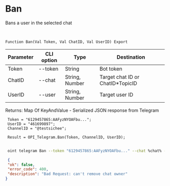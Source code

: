 ﻿---
sidebar_position: 1
---

# Ban
 Bans a user in the selected chat


<br/>


`Function Ban(Val Token, Val ChatID, Val UserID) Export`

 | Parameter | CLI option | Type | Destination |
 |-|-|-|-|
 | Token | --token | String | Bot token |
 | ChatID | --chat | String, Number | Target chat ID or ChatID*TopicID |
 | UserID | --user | String, Number | Target user ID |

 
 Returns: Map Of KeyAndValue - Serialized JSON response from Telegram





```bsl title="Code example"
 Token = "6129457865:AAFyzNYOAFbu...";
 UserID = "461699897";
 ChannelID = "@testsichee";
 
 Result = OPI_Telegram.Ban(Token, ChannelID, UserID);
```
	


```sh title="CLI command example"
 
 oint telegram Ban --token "6129457865:AAFyzNYOAFbu..." --chat %chat% --user "461699897"

```

```json title="Result"
 {
 "ok": false,
 "error_code": 400,
 "description": "Bad Request: can't remove chat owner"
}
```
